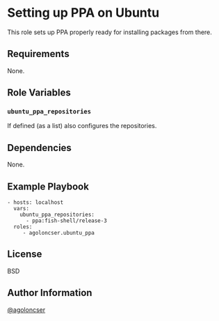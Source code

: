 # Setting up PPA on Ubuntu

This role sets up PPA properly ready for installing packages from there.

## Requirements

None.

## Role Variables

### `ubuntu_ppa_repositories`

If defined (as a list) also configures the repositories.

## Dependencies

None.

## Example Playbook

    - hosts: localhost
      vars:
        ubuntu_ppa_repositories:
          - ppa:fish-shell/release-3
      roles:
         - agoloncser.ubuntu_ppa

## License

BSD

## Author Information

[@agoloncser](https://github.com/agoloncser)
